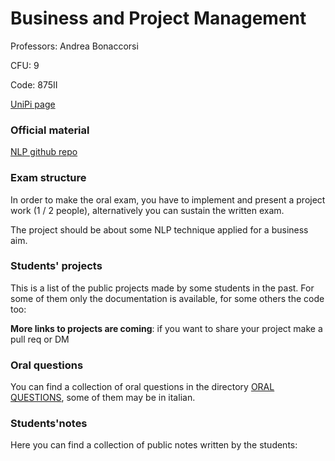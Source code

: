 # Business and Project Management

Professors: Andrea Bonaccorsi

CFU: 9

Code: 875II

[UniPi page](https://esami.unipi.it/esami2/programma.php?pg=ects&c=44161)


### Official material

[NLP github repo](https://github.com/SimoneBarandoni/nlp-python)

### Exam structure

In order to make the oral exam, you have to implement and present a project work (1 / 2 people), alternatively you can sustain the written exam.

The project should be about some NLP technique applied for a business aim.


### Students' projects

This is a list of the public projects made by some students in the past. For some of them only the documentation is available, for some others the code too:

**More links to projects are coming**: if you want to share your project make a pull req or DM


### Oral questions

You can find a collection of oral questions in the directory [ORAL QUESTIONS](oral-questions), some of them may be in italian.


### Students'notes

Here you can find a collection of public notes written by the students:

